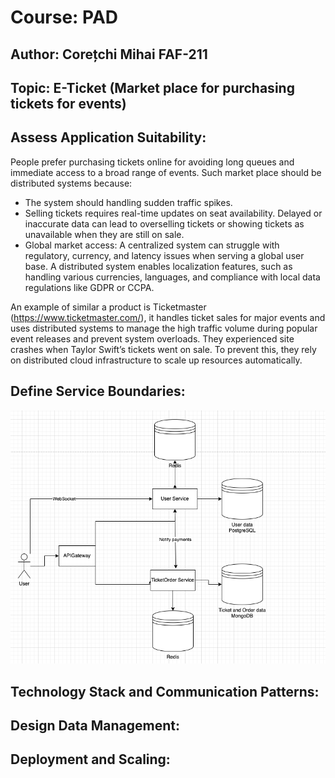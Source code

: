 # Course: PAD
## Author: Corețchi Mihai FAF-211
## Topic: E-Ticket (Market place for purchasing tickets for events)

## Assess Application Suitability:
People prefer purchasing tickets online for avoiding long queues and immediate access to a broad range of events. Such market place should be distributed systems because:
- The system should handling sudden traffic spikes.
- Selling tickets requires real-time updates on seat availability. Delayed or inaccurate data can lead to overselling tickets or showing tickets as unavailable when they are still on sale.
- Global market access: A centralized system can struggle with regulatory, currency, and latency issues when serving a global user base. A distributed system enables localization features, such as handling various currencies, languages, and compliance with local data regulations like GDPR or CCPA.
    
An example of similar a product is Ticketmaster (https://www.ticketmaster.com/), it handles ticket sales for major events and uses distributed systems to manage the high traffic volume during popular event releases and prevent system overloads. They experienced site crashes when Taylor Swift’s tickets went on sale. To prevent this, they rely on distributed cloud infrastructure to scale up resources automatically.
## Define Service Boundaries:
![scheme](images/service_boundaries.png)

## Technology Stack and Communication Patterns:

## Design Data Management:

## Deployment and Scaling:
